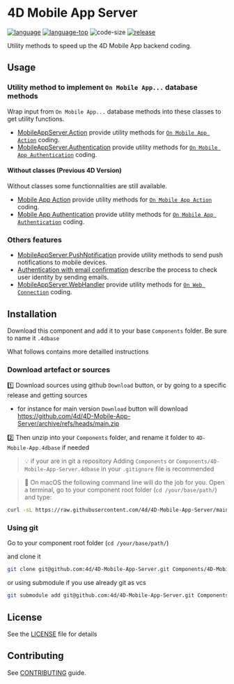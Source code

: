 # 4D Mobile App Server

[![language][code-shield]][code-url]
[![language-top][code-top]][code-url]
![code-size][code-size]
[![release][release-shield]][release-url]

Utility methods to speed up the 4D Mobile App backend coding.

## Usage

### Utility method to implement `On Mobile App...` database methods

Wrap input from `On Mobile App...` database methods into these classes to get utility functions.

- [MobileAppServer.Action](Documentation/Classes/Action.md) provide utility methods for [`On Mobile App Action`](https://doc.4d.com/4Dv18/4D/18/On-Mobile-App-Action-database-method.301-4505017.en.html) coding.
- [MobileAppServer.Authentication](Documentation/Classes/Authentication.md) provide utility methods for [`On Mobile App Authentication`](https://doc.4d.com/4Dv18/4D/18/On-Mobile-App-Authentication-database-method.301-4505016.en.html) coding.

#### Without classes (Previous 4D Version)

Without classes some functionnalities are still available.

- [Mobile App Action](Documentation/Methods/Mobile%20App%20Action.md) provide utility methods for [`On Mobile App Action`](https://doc.4d.com/4Dv18/4D/18/On-Mobile-App-Action-database-method.301-4505017.en.html) coding.
- [Mobile App Authentication](Documentation/Methods/Mobile%20App%20Authentication.md) provide utility methods for [`On Mobile App Authentication`](https://doc.4d.com/4Dv18/4D/18/On-Mobile-App-Authentication-database-method.301-4505016.en.html) coding.

### Others features

- [MobileAppServer.PushNotification](Documentation/Classes/PushNotification.md) provide utility methods to send push notifications to mobile devices.
- [Authentication with email confirmation](Documentation/AuthenticationWithEmailConfirmation.md) describe the process to check user identity by sending emails.
- [MobileAppServer.WebHandler](Documentation/Classes/WebHandler.md) provide utility methods for [`On Web Connection`](https://doc.4d.com/4Dv16/4D/16.6/On-Web-Connection-Database-Method.300-4445786.en.html) coding.

## Installation

Download this component and add it to your base `Components` folder. Be sure to name it `.4dbase`

What follows contains more detailled instructions

### Download artefact or sources

1️⃣ Download sources using github `Download` button, or by going to a specific release and getting sources
- for instance for main version `Download` button will download https://github.com/4d/4D-Mobile-App-Server/archive/refs/heads/main.zip

2️⃣ Then unzip into your `Components` folder, and rename it folder to `4D-Mobile-App.4dbase` if needed

> 💡  if your are in git a repository
> Adding `Components` or `Components/4D-Mobile-App-Server.4dbase` in your `.gitignore` file is recommended


> 🍎 On macOS the following command line will do the job for you.
> Open a terminal, go to your component root folder (`cd /your/base/path/`) and type:

```bash
curl -sL https://raw.githubusercontent.com/4d/4D-Mobile-App-Server/main/download.sh | sh
```

### Using git

Go to your component root folder (`cd /your/base/path/`)

and clone it

```bash
git clone git@github.com:4d/4D-Mobile-App-Server.git Components/4D-Mobile-App-Server.4dbase
```

or using submodule if you use already git as vcs

```bash
git submodule add git@github.com:4d/4D-Mobile-App-Server.git Components/4D-Mobile-App-Server.4dbase
```

## License

See the [LICENSE][license-url] file for details

## Contributing

See [CONTRIBUTING][contributing-url] guide.

<!-- MARKDOWN LINKS & IMAGES -->
<!-- https://www.markdownguide.org/basic-syntax/#reference-style-links -->
[code-shield]: https://img.shields.io/static/v1?label=language&message=4d&color=blue
[code-top]: https://img.shields.io/github/languages/top/4d-for-ios/4D-Mobile-App-Server.svg
[code-size]: https://img.shields.io/github/languages/code-size/4d-for-ios/4D-Mobile-App-Server.svg
[code-url]: https://developer.4d.com/
[release-shield]: https://img.shields.io/github/v/release/4d-for-ios/4D-Mobile-App-Server
[release-url]: https://github.com/4d-for-ios/4D-Mobile-App-Server/releases/latest
[contributing-url]: .github/CONTRIBUTING.md
[license-url]: LICENSE.md
